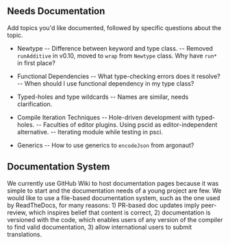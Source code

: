 ## Needs Documentation

Add topics you'd like documented, followed by specific questions about the topic.

- Newtype
-- Difference between keyword and type class.
-- Removed `runAdditive` in v0.10, moved to `wrap` from `Newtype` class. Why have `run*` in first place?

- Functional Dependencies
-- What type-checking errors does it resolve?
-- When should I use functional dependency in my type class?

- Typed-holes and type wildcards
-- Names are similar, needs clarification.

- Compile Iteration Techniques
-- Hole-driven development with typed-holes.
-- Faculties of editor plugins. Using pscid as editor-independent alternative.
-- Iterating module while testing in psci.

- Generics
-- How to use generics to `encodeJson` from argonaut?

## Documentation System

We currently use GitHub Wiki to host documentation pages because it was simple to start and the documentation needs of a young project are few. We would like to use a file-based documentation system, such as the one used by ReadTheDocs, for many reasons: 1) PR-based doc updates imply peer-review, which inspires belief that content is correct, 2) documentation is versioned with the code, which enables users of any version of the compiler to find valid documentation, 3) allow international users to submit translations.

